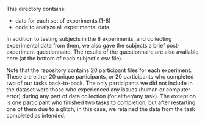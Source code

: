 This directory contains:
- data for each set of experiments (1-8)
- code to analyze all experimental data
  
In addition to testing subjects in the 8 experiments, and collecting experimental data from them, we also gave the subjects a brief post-experiment questionnaire. The results of the questionnaire are also available here (at the bottom of each subject's csv file). 

Note that the repository contains 20 participant files for each experiment. These are either 20 unique participants, or 20 participants who completed two of our tasks back-to-back. The only participants we did not include in the dataset were those who experienced any issues (human or computer error) during any part of data collection (for either/any task). The exception is one participant who finished two tasks to completion, but after restarting one of them due to a glitch; in this case, we retained the data from the task completed as intended.
